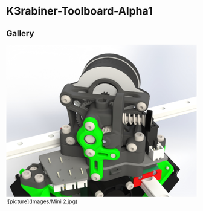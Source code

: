 # K3rabiner-Toolboard-Alpha1


## Gallery
![picture](Images/Mini.jpg)
![picture](Images/Mini 2.jpg)





